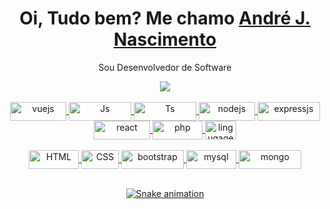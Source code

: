 <div>
  <link rel="stylesheet" href="https://cdn.jsdelivr.net/gh/devicons/devicon@v2.15.1/devicon.min.css">
          
  <h1 align="center">
    Oi, Tudo bem? Me chamo 
    <a href="https://www.linkedin.com/in/andr%C3%A9-joarez-nascimento-cardoso-48921022a/">André J. Nascimento</a>
  </h1>
  
  <p align="center">
    Sou Desenvolvedor de Software
  </p>
  
  <div align="center">
  <a href="https://www.linkedin.com/in/andr%C3%A9-joarez-nascimento-cardoso-48921022a/" target="_blank"><img src="https://img.shields.io/badge/-LinkedIn-%230077B5?style=for-the-badge&logo=linkedin&logoColor=white" target="_blank"></a> 
  </div>
  
</div>

<div align="center">
  <a href="https://github.com/AndreNascimento1998">
</div>

<div align="center" valign="top"><br>
  <img align="center" alt="vuejs" height="30" width="90" src="https://img.shields.io/badge/Vue.js-35495E?style=for-the-badge&logo=vue.js&logoColor=4FC08D">
  <img align="center" alt="Js" height="30" width="100" src="https://img.shields.io/badge/JavaScript-F7DF1E?style=for-the-badge&logo=javascript&logoColor=black">
  <img align="center" alt="Ts" height="30" width="100" src="https://img.shields.io/badge/TypeScript-007ACC?style=for-the-badge&logo=typescript&logoColor=white">
  <img align="center" alt="nodejs" height="30" width="90" src="https://img.shields.io/badge/Node.js-43853D?style=for-the-badge&logo=node.js&logoColor=white">
  <img align="center" alt="expressjs" height="30" width="100" src="https://img.shields.io/badge/Express.js-404D59?style=for-the-badge">
  <img align="center" alt="react" height="30" width="90" src="https://img.shields.io/badge/React-20232A?style=for-the-badge&logo=react&logoColor=61DAFB">
  <img align="center" alt="php" height="30" width="80" src="https://img.shields.io/badge/PHP-777BB4?style=for-the-badge&logo=php&logoColor=white">
  <img align="center" alt="lingugagemc" height="30" width="50" src="https://img.shields.io/badge/C-00599C?style=for-the-badge&logo=c&logoColor=white">
  <br><br>
  <img align="center" alt="HTML" height="30" width="80" src="https://img.shields.io/badge/HTML-239120?style=for-the-badge&logo=html5&logoColor=white">
  <img align="center" alt="CSS" height="30" width="60" src="https://img.shields.io/badge/CSS-239120?&style=for-the-badge&logo=css3&logoColor=white">
  <img align="center" alt="bootstrap" height="30" width="100" src="https://img.shields.io/badge/Bootstrap-563D7C?style=for-the-badge&logo=bootstrap&logoColor=white">
  <img align="center" alt="mysql" height="30" width="80" src="https://img.shields.io/badge/MySQL-00000F?style=for-the-badge&logo=mysql&logoColor=white">
  <img align="center" alt="mongo" height="30" width="100" src="https://img.shields.io/badge/MongoDB-4EA94B?style=for-the-badge&logo=mongodb&logoColor=white">
</div><br>


<div align="center">

  ![Snake animation](https://github.com/danielbped/danielbped/blob/output/github-contribution-grid-snake.svg)
  
</div>
